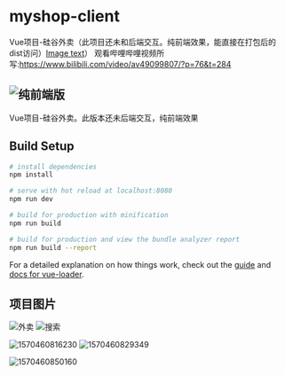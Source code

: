# myshop-client

Vue项目-硅谷外卖（此项目还未和后端交互。纯前端效果，能直接在打包后的dist访问）[Image text](https://github.com/Li-MingZhong/myshop-client/blob/master/show-imgs/791CFA89.png)）
观看哔哩哔哩视频所写:https://www.bilibili.com/video/av49099807/?p=76&t=284
## ![纯前端版](https://github.com/Li-MingZhong/myshop-client/releases/tag/v1.0)
Vue项目-硅谷外卖。此版本还未后端交互，纯前端效果



## Build Setup

``` bash
# install dependencies
npm install

# serve with hot reload at localhost:8080
npm run dev

# build for production with minification
npm run build

# build for production and view the bundle analyzer report
npm run build --report
```

For a detailed explanation on how things work, check out the [guide](http://vuejs-templates.github.io/webpack/) and [docs for vue-loader](http://vuejs.github.io/vue-loader).

## 项目图片


![外卖](https://github.com/Li-MingZhong/myshop-client/blob/master/show-imgs/1570460720083.png)  ![搜索](https://github.com/Li-MingZhong/myshop-client/blob/master/show-imgs/1570460795239.png)


![1570460816230](https://github.com/Li-MingZhong/myshop-client/blob/master/show-imgs/1570460816230.png)  ![1570460829349](https://github.com/Li-MingZhong/myshop-client/blob/master/show-imgs/1570460829349.png)

![1570460850160](https://github.com/Li-MingZhong/myshop-client/blob/master/show-imgs/1570460850160.png)

